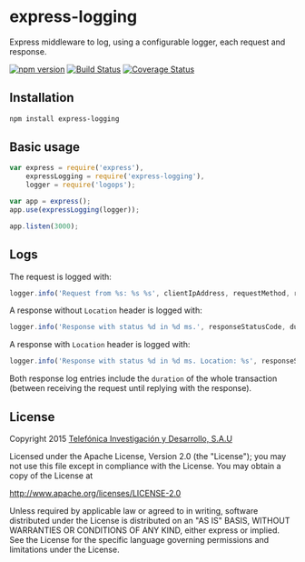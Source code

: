 # express-logging

Express middleware to log, using a configurable logger, each request and response.

[![npm version](https://badge.fury.io/js/express-logging.svg)](http://badge.fury.io/js/express-logging)
[![Build Status](https://travis-ci.org/telefonica/node-express-logging.svg)](https://travis-ci.org/telefonica/node-express-logging)
[![Coverage Status](https://img.shields.io/coveralls/telefonica/node-express-logging.svg)](https://coveralls.io/r/telefonica/node-express-logging)

## Installation

```bash
npm install express-logging
```

## Basic usage

```js
var express = require('express'),
    expressLogging = require('express-logging'),
    logger = require('logops');

var app = express();
app.use(expressLogging(logger));

app.listen(3000);
```

## Logs

The request is logged with:

```js
logger.info('Request from %s: %s %s', clientIpAddress, requestMethod, requestUrl);
```

A response without `Location` header is logged with:

```js
logger.info('Response with status %d in %d ms.', responseStatusCode, duration);
```

A response with `Location` header is logged with:

```js
logger.info('Response with status %d in %d ms. Location: %s', responseStatusCode, duration, locationHeader);
```

Both response log entries include the `duration` of the whole transaction (between receiving the request until replying with the response).

## License

Copyright 2015 [Telefónica Investigación y Desarrollo, S.A.U](http://www.tid.es)

Licensed under the Apache License, Version 2.0 (the "License"); you may not use this file except in compliance with the License. You may obtain a copy of the License at

http://www.apache.org/licenses/LICENSE-2.0

Unless required by applicable law or agreed to in writing, software distributed under the License is distributed on an "AS IS" BASIS, WITHOUT WARRANTIES OR CONDITIONS OF ANY KIND, either express or implied. See the License for the specific language governing permissions and limitations under the License.
